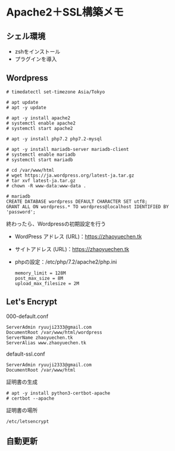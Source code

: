 # Apache2＋SSL構築メモ

## シェル環境

* zshをインストール
* プラグインを導入

## Wordpress

```shell
# timedatectl set-timezone Asia/Tokyo

# apt update
# apt -y update

# apt -y install apache2
# systemctl enable apache2
# systemctl start apache2

# apt -y install php7.2 php7.2-mysql

# apt -y install mariadb-server mariadb-client
# systemctl enable mariadb
# systemctl start mariadb

# cd /var/www/html
# wget https://ja.wordpress.org/latest-ja.tar.gz
# tar xvf latest-ja.tar.gz
# chown -R www-data:www-data .

# mariadb
CREATE DATABASE wordpress DEFAULT CHARACTER SET utf8;
GRANT ALL ON wordpress.* TO wordpress@localhost IDENTIFIED BY 'password';
```

終わったら、Wordpressの初期設定を行う

* WordPress アドレス (URL)：https://zhaoyuechen.tk

* サイトアドレス (URL)：https://zhaoyuechen.tk

* phpの設定：/etc/php/7.2/apache2/php.ini

    ```shell
    memory_limit = 128M
    post_max_size = 8M
    upload_max_filesize = 2M
    ```

## Let's Encrypt

000-default.conf

```shell
ServerAdmin ryuuji2333@gmail.com
DocumentRoot /var/www/html/wordpress
ServerName zhaoyuechen.tk
ServerAlias www.zhaoyuechen.tk
```

default-ssl.conf

```shell
ServerAdmin ryuuji2333@gmail.com
DocumentRoot /var/www/html
```

証明書の生成

```shell
# apt -y install python3-certbot-apache
# certbot --apache
```

証明書の場所

```shell
/etc/letsencrypt
```

## 自動更新


